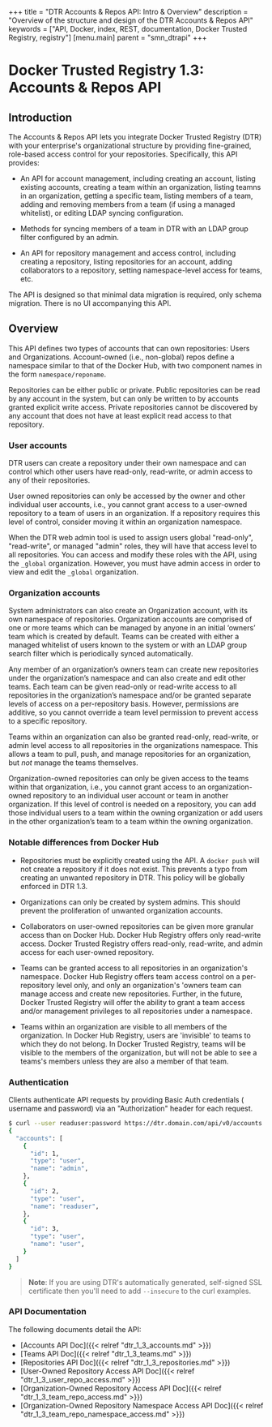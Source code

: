 +++
title = "DTR Accounts & Repos API: Intro & Overview"
description = "Overview of the structure and design of the DTR Accounts & Repos API"
keywords = ["API, Docker, index, REST, documentation, Docker Trusted Registry, registry"]
[menu.main]
parent = "smn_dtrapi"
+++

# Docker Trusted Registry 1.3: Accounts & Repos API

## Introduction

The Accounts & Repos API lets you integrate Docker Trusted Registry (DTR) with your enterprise's organizational structure by providing fine-grained, role-based access control for your repositories. Specifically, this API provides:

* An API for account management, including creating an account, listing existing accounts, creating a team within an organization, listing teamns in an organization, getting a specific team, listing members of a team, adding and removing members from a team (if using a managed whitelist), or editing LDAP syncing configuration.

* Methods for syncing members of a team in DTR with an LDAP group filter configured by an admin.

* An API for repository management and access control, including creating a repository, listing repositories for an account, adding collaborators to a repository, setting namespace-level access for teams, etc.

The API is designed so that minimal data migration is required, only schema migration. There is no UI accompanying this API.

## Overview

This API defines two types of accounts that can own repositories: Users and Organizations. Account-owned (i.e., non-global) repos define a namespace similar to that of the Docker Hub, with two component names in the form `namespace/reponame`. 

Repositories can be either public or private. Public repositories can be
read by any account in the system, but can only be written to by accounts granted explicit write access. Private repositories cannot be discovered by
any account that does not have at least explicit read access to that
repository.

### User accounts

DTR users can create a repository under their own namespace and can control which other users have read-only, read-write, or admin access to any
of their repositories.

User owned repositories can only be accessed by the owner and other
individual user accounts, i.e., you cannot grant access to a user-owned
repository to a team of users in an organization. If a repository requires this level of control, consider moving it within an organization namespace.

When the DTR web admin tool is used to assign users global "read-only",
"read-write", or managed "admin" roles, they will have that access level to all
repositories. You can access and modify these roles with the API, using the
`_global` organization. However, you must have admin access in order to view and
edit the `_global` organization.


### Organization accounts

System administrators can also create an Organization account, with its own
namespace of repositories. Organization accounts are comprised of one or more teams which can be managed by anyone in an initial ‘owners’ team which is created by default. Teams can be created  with either a managed whitelist of users known to the system or with an LDAP group search filter which is periodically synced automatically.

Any member of an organization’s owners team can create new repositories under
the organization’s namespace and can also create and edit other teams. Each team
can be given read-only or read-write access to all repositories in the
organization’s namespace and/or be granted separate levels of access on a
per-repository basis. However, permissions are additive, so you cannot override
a team level permission to prevent access to a specific repository.

Teams within an organization can also be granted read-only, read-write, or
admin level access to all repositories in the organizations namespace. This
allows a team to pull, push, and manage repositories for an organization,
but *not* manage the teams themselves.

Organization-owned repositories can only be given access to the teams within
that organization, i.e., you cannot grant access to an organization-owned
repository to an individual user account or team in another organization.
If this level of control is needed on a repository, you can add those
individual users to a team within the owning organization or add users in the
other organization’s team to a team within the owning organization.

### Notable differences from Docker Hub

- Repositories must be explicitly created using the API. A `docker push` will
  not create a repository if it does not exist. This prevents a typo from
  creating an unwanted repository in DTR. This policy will be globally enforced
  in DTR 1.3.

- Organizations can only be created by system admins. This should prevent the
  proliferation of unwanted organization accounts.

- Collaborators on user-owned repositories can be given more granular
  access than on Docker Hub. Docker Hub Registry offers only read-write access.
  Docker Trusted Registry offers read-only, read-write, and admin access for
  each user-owned repository.

- Teams can be granted access to all repositories in an organization's
  namespace. Docker Hub Registry offers team access control on a
  per-repository level only, and only an organization's 'owners team can
  manage access and create new repositories. Further, in the future, Docker
  Trusted Registry will offer the ability to grant a team access and/or
  management privileges to all repositories under a namespace.

- Teams within an organization are visible to all members of the
  organization. In Docker Hub Registry, users are 'invisible' to teams to which
  they do not belong. In Docker Trusted Registry, teams will be
  visible to the members of the organization, but will not be able to see a
  teams's members unless they are also a member of that team.
  
### Authentication

Clients authenticate API requests by providing Basic Auth credentials (
username and password) via an "Authorization" header for each request.

```bash
$ curl --user readuser:password https://dtr.domain.com/api/v0/accounts
{
  "accounts": [
    {
      "id": 1,
      "type": "user",
      "name": "admin",
    },
    {
      "id": 2,
      "type": "user",
      "name": "readuser",
    },
    {
      "id": 3,
      "type": "user",
      "name": "user",
    }
  ]
}
```

> **Note**: If you are using DTR's automatically generated, self-signed SSL
> certificate
> then you'll need to add `--insecure` to the curl examples.

### API Documentation

The following documents detail the API:

- [Accounts API Doc]({{< relref "dtr_1_3_accounts.md" >}})
- [Teams API Doc]({{< relref "dtr_1_3_teams.md" >}})
- [Repositories API Doc]({{< relref "dtr_1_3_repositories.md" >}})
- [User-Owned Repository Access API Doc]({{< relref "dtr_1_3_user_repo_access.md" >}})
- [Organization-Owned Repository Access API Doc]({{< relref "dtr_1_3_team_repo_access.md" >}})
- [Organization-Owned Repository Namespace Access API Doc]({{< relref "dtr_1_3_team_repo_namespace_access.md" >}})


